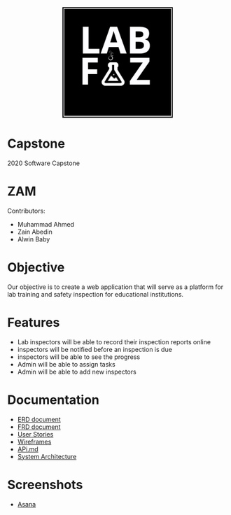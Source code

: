 <div align="center">
<img src="Documentation/Logo/labfiz_logo_hd.png"  width="50%" height="auto">
 </div>
 
# Capstone
2020 Software Capstone 

# ZAM
Contributors: 
- 	Muhammad Ahmed
-  Zain Abedin
-  Alwin Baby
 

# Objective
 Our objective is to create a web application that will serve as a platform for lab training and safety inspection for educational institutions. 

# Features
  - Lab inspectors will be able to record their inspection reports online
  - inspectors will be notified before an inspection is due
  - inspectors will be able to see the progress
  - Admin will be able to assign tasks 
  - Admin will be able to add new inspectors

  

# Documentation
 - [ERD document](https://github.com/Capstone2019-ZAM/Capstone/blob/master/Documentation/ERD%20-%20Main%20App.pdf)
 - [FRD document](https://github.com/Capstone2019-ZAM/Capstone/blob/master/Documentation/FRD.docx)
 - [User Stories](https://github.com/Capstone2019-ZAM/Capstone/blob/master/Documentation/User%20Stories.xlsx)
 - [Wireframes](https://github.com/Capstone2019-ZAM/Capstone/blob/master/Documentation/Wireframe%20-%20Coordinator%20(2).svg)
 - [APi.md](https://github.com/Capstone2019-ZAM/Capstone/blob/master/Documentation/API2.md)
 - [System Architecture](https://github.com/Capstone2019-ZAM/Capstone/blob/master/Documentation/System%20Architectural%20V2%20(2).png)
 
 # Screenshots
  - [Asana](https://github.com/Capstone2019-ZAM/Capstone/tree/master/Documentation/Asana%20Screenshots)
 
